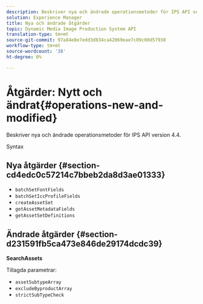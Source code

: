 ```yaml
---
description: Beskriver nya och ändrade operationsmetoder för IPS API version 4.4.
solution: Experience Manager
title: Nya och ändrade åtgärder
topic: Dynamic Media Image Production System API
translation-type: tm+mt
source-git-commit: 97a84e8e7edd3d834ca42069eae7c09c00d57938
workflow-type: tm+mt
source-wordcount: '38'
ht-degree: 0%

---
```



# Åtgärder: Nytt och ändrat{#operations-new-and-modified}

Beskriver nya och ändrade operationsmetoder för IPS API version 4.4.

Syntax

## Nya åtgärder {#section-cd4edc0c57214c7bbeb2da8d3ae01333}

* `batchSetFontFields`
* `batchSetIccProfileFields`
* `createAssetSet`
* `getAssetMetadataFields`
* `getAssetSetDefinitions`

## Ändrade åtgärder {#section-d231591fb5ca473e846de29174dcdc39}

**SearchAssets**

Tillagda parametrar:

* `assetSubtypeArray`
* `excludeByproductArray`
* `strictSubTypeCheck`

